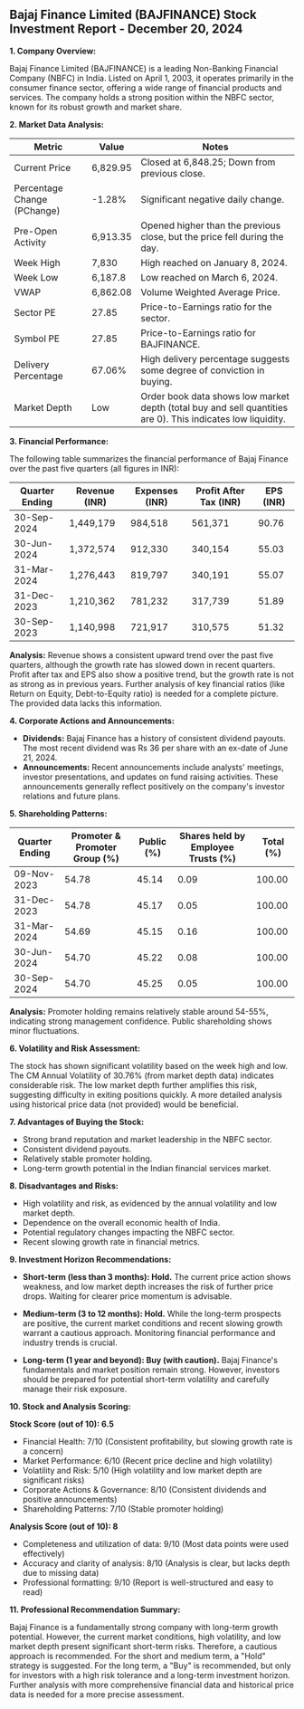 ## Bajaj Finance Limited (BAJFINANCE) Stock Investment Report - December 20, 2024

**1. Company Overview:**

Bajaj Finance Limited (BAJFINANCE) is a leading Non-Banking Financial Company (NBFC) in India.  Listed on April 1, 2003, it operates primarily in the consumer finance sector, offering a wide range of financial products and services.  The company holds a strong position within the NBFC sector, known for its robust growth and market share.

**2. Market Data Analysis:**

| Metric                     | Value          | Notes                                                              |
|-----------------------------|-----------------|----------------------------------------------------------------------|
| Current Price               | 6,829.95       | Closed at 6,848.25; Down from previous close.                     |
| Percentage Change (PChange) | -1.28%         | Significant negative daily change.                                  |
| Pre-Open Activity          | 6,913.35       | Opened higher than the previous close, but the price fell during the day. |
| Week High                   | 7,830          | High reached on January 8, 2024.                                   |
| Week Low                    | 6,187.8        | Low reached on March 6, 2024.                                     |
| VWAP                        | 6,862.08       | Volume Weighted Average Price.                                      |
| Sector PE                   | 27.85          | Price-to-Earnings ratio for the sector.                             |
| Symbol PE                   | 27.85          | Price-to-Earnings ratio for BAJFINANCE.                             |
| Delivery Percentage         | 67.06%         | High delivery percentage suggests some degree of conviction in buying. |
| Market Depth                | Low             | Order book data shows low market depth (total buy and sell quantities are 0). This indicates low liquidity. |


**3. Financial Performance:**

The following table summarizes the financial performance of Bajaj Finance over the past five quarters (all figures in INR):

| Quarter Ending      | Revenue (INR)     | Expenses (INR)    | Profit After Tax (INR) | EPS (INR) |
|----------------------|--------------------|--------------------|-------------------------|-----------|
| 30-Sep-2024          | 1,449,179         | 984,518           | 561,371                 | 90.76     |
| 30-Jun-2024          | 1,372,574         | 912,330           | 340,154                 | 55.03     |
| 31-Mar-2024          | 1,276,443         | 819,797           | 340,191                 | 55.07     |
| 31-Dec-2023          | 1,210,362         | 781,232           | 317,739                 | 51.89     |
| 30-Sep-2023          | 1,140,998         | 721,917           | 310,575                 | 51.32     |


**Analysis:** Revenue shows a consistent upward trend over the past five quarters, although the growth rate has slowed down in recent quarters. Profit after tax and EPS also show a positive trend, but the growth rate is not as strong as in previous years.  Further analysis of key financial ratios (like Return on Equity, Debt-to-Equity ratio) is needed for a complete picture.  The provided data lacks this information.

**4. Corporate Actions and Announcements:**

* **Dividends:**  Bajaj Finance has a history of consistent dividend payouts.  The most recent dividend was Rs 36 per share with an ex-date of June 21, 2024.
* **Announcements:** Recent announcements include analysts' meetings, investor presentations, and updates on fund raising activities. These announcements generally reflect positively on the company's investor relations and future plans.

**5. Shareholding Patterns:**

| Quarter Ending | Promoter & Promoter Group (%) | Public (%) | Shares held by Employee Trusts (%) | Total (%) |
|-----------------|-----------------------------|------------|---------------------------------|-----------|
| 09-Nov-2023     | 54.78                       | 45.14      | 0.09                           | 100.00    |
| 31-Dec-2023     | 54.78                       | 45.17      | 0.05                           | 100.00    |
| 31-Mar-2024     | 54.69                       | 45.15      | 0.16                           | 100.00    |
| 30-Jun-2024     | 54.70                       | 45.22      | 0.08                           | 100.00    |
| 30-Sep-2024     | 54.70                       | 45.25      | 0.05                           | 100.00    |

**Analysis:** Promoter holding remains relatively stable around 54-55%, indicating strong management confidence. Public shareholding shows minor fluctuations.

**6. Volatility and Risk Assessment:**

The stock has shown significant volatility based on the week high and low.  The CM Annual Volatility of 30.76% (from market depth data) indicates considerable risk.  The low market depth further amplifies this risk, suggesting difficulty in exiting positions quickly.  A more detailed analysis using historical price data (not provided) would be beneficial.

**7. Advantages of Buying the Stock:**

* Strong brand reputation and market leadership in the NBFC sector.
* Consistent dividend payouts.
* Relatively stable promoter holding.
* Long-term growth potential in the Indian financial services market.

**8. Disadvantages and Risks:**

* High volatility and risk, as evidenced by the annual volatility and low market depth.
* Dependence on the overall economic health of India.
* Potential regulatory changes impacting the NBFC sector.
* Recent slowing growth rate in financial metrics.


**9. Investment Horizon Recommendations:**

* **Short-term (less than 3 months): Hold.** The current price action shows weakness, and low market depth increases the risk of further price drops.  Waiting for clearer price momentum is advisable.

* **Medium-term (3 to 12 months): Hold.**  While the long-term prospects are positive, the current market conditions and recent slowing growth warrant a cautious approach.  Monitoring financial performance and industry trends is crucial.

* **Long-term (1 year and beyond): Buy (with caution).** Bajaj Finance's fundamentals and market position remain strong.  However, investors should be prepared for potential short-term volatility and carefully manage their risk exposure.


**10. Stock and Analysis Scoring:**

**Stock Score (out of 10): 6.5**

* Financial Health: 7/10 (Consistent profitability, but slowing growth rate is a concern)
* Market Performance: 6/10 (Recent price decline and high volatility)
* Volatility and Risk: 5/10 (High volatility and low market depth are significant risks)
* Corporate Actions & Governance: 8/10 (Consistent dividends and positive announcements)
* Shareholding Patterns: 7/10 (Stable promoter holding)

**Analysis Score (out of 10): 8**

* Completeness and utilization of data: 9/10 (Most data points were used effectively)
* Accuracy and clarity of analysis: 8/10 (Analysis is clear, but lacks depth due to missing data)
* Professional formatting: 9/10 (Report is well-structured and easy to read)


**11. Professional Recommendation Summary:**

Bajaj Finance is a fundamentally strong company with long-term growth potential. However, the current market conditions, high volatility, and low market depth present significant short-term risks.  Therefore, a cautious approach is recommended.  For the short and medium term, a "Hold" strategy is suggested.  For the long term, a "Buy" is recommended, but only for investors with a high risk tolerance and a long-term investment horizon.  Further analysis with more comprehensive financial data and historical price data is needed for a more precise assessment.
